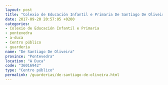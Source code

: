 ```yaml
---
layout: post
title: "Colexio de Educación Infantil e Primaria De Santiago De Oliveira"
date: 2017-09-20 20:57:05 +0200
categories:
- Colexio de Educación Infantil e Primaria
- pontevedra
- a-duca
- Centro público
- guarderia
name: "De Santiago De Oliveira"
province: "Pontevedra"
location: "A Duca"
code: "36016942"
type: "Centro público"
permalink: /guarderias/de-santiago-de-oliveira.html
---
```

